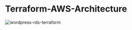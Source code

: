 # Terraform-AWS-Architecture 

![wordpress-rds-terraform](https://github.com/harsh2478/terraform-vpc-wp-rds/assets/141814041/8b9cad76-3025-45c4-9526-e9e1eb67f682)
